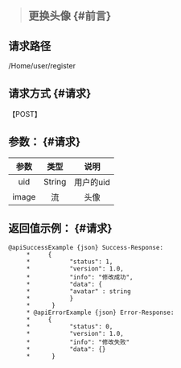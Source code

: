> ## 更换头像 {#前言}

## **请求路径**

/Home/user/register

## 请求方式 {#请求}

【POST】

## 参数： {#请求}

| 参数 | 类型 | 说明 |
| :---: | :---: | :---: |
| uid | String | 用户的uid |
| image | 流 | 头像 |

## 返回值示例： {#请求}

```
@apiSuccessExample {json} Success-Response:
     *     {
     *           "status": 1,
     *           "version": 1.0,
     *           "info": "修改成功",
     *           "data": {
     *           "avatar" : string  
     *           }
     *      }
     * @apiErrorExample {json} Error-Response:
     *     {
     *           "status": 0,
     *           "version": 1.0,
     *           "info": "修改失败"
     *           "data": {}
     *      }
```



